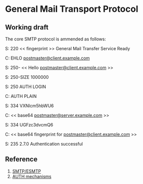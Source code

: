 # General Mail Transport Protocol 

## Working draft

The core SMTP protocol is ammended as follows:

S: 220 << fingerprint >> General Mail Transfer Service Ready

C: EHLO postmaster@client.example.com

S: 250- << Hello postmaster@client.example.com >>

S: 250-SIZE 1000000

S: 250 AUTH LOGIN

C: AUTH PLAIN

S: 334 VXNlcm5hbWU6

C: << base64 postmaster@server.example.com >>

S: 334 UGFzc3dvcmQ6

C: << base64 fingerprint for postmaster@client.example.com >>

S: 235 2.7.0 Authentication successful
 
## Reference 

1. [SMTP/ESMTP](https://www.samlogic.net/articles/smtp-commands-reference.htm)
2. [AUTH mechanisms](https://www.samlogic.net/articles/smtp-commands-reference-auth.htm)
